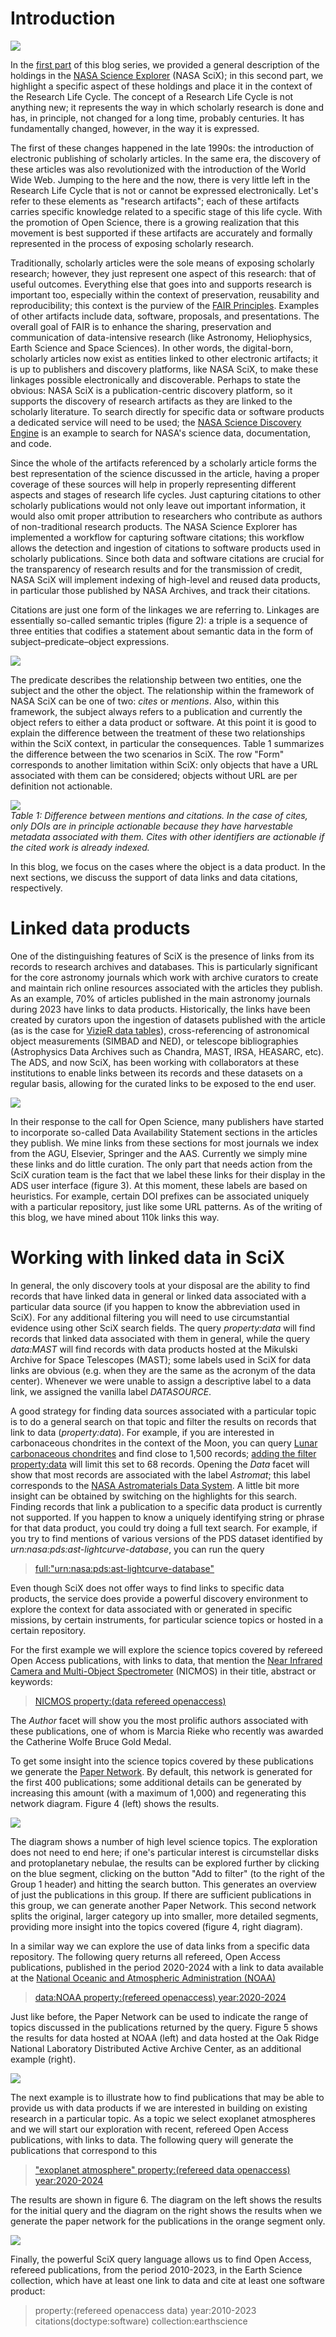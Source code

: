 # Introduction

<div class="text-center">
    <img class="img-thumbnail" src="{{ site.baseurl }}/blog/images/data_linking_II_f1.png" />
<br>
</div>

In the [first part](https://scixplorer.org/scixblog/data-linking-I) of this blog series, we provided a general description of the holdings in the [NASA Science Explorer](https://scixplorer.org/) (NASA SciX); in this second part, we highlight a specific aspect of these holdings and place it in the context of the Research Life Cycle. The concept of a Research Life Cycle is not anything new; it represents the way in which scholarly research is done and has, in principle, not changed for a long time, probably centuries. It has fundamentally changed, however, in the way it is expressed. 

The first of these changes happened in the late 1990s: the introduction of electronic publishing of scholarly articles. In the same era, the discovery of these articles was also revolutionized with the introduction of the World Wide Web. Jumping to the here and the now, there is very little left in the Research Life Cycle that is not or cannot be expressed electronically. Let's refer to these elements as "research artifacts"; each of these artifacts carries specific knowledge related to a specific stage of this life cycle. With the promotion of Open Science, there is a growing realization that this movement is best supported if these artifacts are accurately and formally represented in the process of exposing scholarly research. 

Traditionally, scholarly articles were the sole means of exposing scholarly research; however, they just represent one aspect of this research: that of useful outcomes. Everything else that goes into and supports research is important too, especially within the context of preservation, reusability and reproducibility; this context is the purview of the [FAIR Principles](https://www.go-fair.org/fair-principles/). Examples of other artifacts include data, software, proposals, and presentations. The overall goal of FAIR is to enhance the sharing, preservation and communication of data-intensive research (like Astronomy, Heliophysics, Earth Science and Space Sciences). In other words, the digital-born, scholarly articles now exist as entities linked to other electronic artifacts; it is up to publishers and discovery platforms, like NASA SciX, to make these linkages possible electronically and discoverable. Perhaps to state the obvious: NASA SciX is a publication-centric discovery platform, so it supports the discovery of research artifacts as they are linked to the scholarly literature. To search directly for specific data or software products a dedicated service will need to be used; the [NASA Science Discovery Engine](https://sciencediscoveryengine.nasa.gov/) is an example to search for NASA's science data, documentation, and code. 

Since the whole of the artifacts referenced by a scholarly article forms the best representation of the science discussed in the article, having a proper coverage of these sources will help in properly representing different aspects and stages of research life cycles. Just capturing citations to other scholarly publications would not only leave out important information, it would also omit proper attribution to researchers who contribute as authors of non-traditional research products. The NASA Science Explorer has implemented a workflow for capturing software citations; this workflow allows the detection and ingestion of citations to software products used in scholarly publications. Since both data and software citations are crucial for the transparency of research results and for the transmission of credit, NASA SciX will implement indexing of high-level and reused data products, in particular those published by NASA Archives, and track their citations.

Citations are just one form of the linkages we are referring to. Linkages are essentially so-called semantic triples (figure 2): a triple is a sequence of three entities that codifies a statement about semantic data in the form of subject–predicate–object expressions.

<div class="text-center">
    <img class="img-thumbnail" src="{{ site.baseurl }}/blog/images/data_linking_II_f2.png" />
<br>
</div>

The predicate describes the relationship between two entities, one the subject and the other the object. The relationship within the framework of NASA SciX can be one of two: *cites* or *mentions*. Also, within this framework, the subject always refers to a publication and currently the object refers to either a data product or software. At this point it is good to explain the difference between the treatment of these two relationships within the SciX context, in particular the consequences. Table 1 summarizes the difference between the two scenarios in SciX. The row "Form" corresponds to another limitation within SciX: only objects that have a URL associated with them can be considered; objects without URL are per definition not actionable.

<div class="text-center">
    <img class="img-thumbnail" src="{{ site.baseurl }}/blog/images/data_linking_II_t1.png" />
<br>
<em>Table 1: Difference between mentions and citations. In the case of cites, only DOIs are in principle actionable because they have harvestable metadata associated with them. Cites with other identifiers are actionable if the cited work is already indexed.
</em>
</div>


In this blog, we focus on the cases where the object is a data product. In the next sections, we discuss the support of data links and data citations, respectively.

# Linked data products

One of the distinguishing features of SciX is the presence of links from its records to research archives and databases. This is particularly significant for the core astronomy journals which work with archive curators to create and maintain rich online resources associated with the articles they publish. As an example, 70% of articles published in the main astronomy journals during 2023 have links to data products. Historically, the links have been created by curators upon the ingestion of datasets published with the article (as is the case for [VizieR data tables](https://scixplorer.org/search?q=bibstem%3AyCat&sort=score+desc%2Cdate+desc&p=1)), cross-referencing of astronomical object measurements (SIMBAD and NED), or telescope bibliographies (Astrophysics Data Archives such as Chandra, MAST, IRSA, HEASARC, etc). The ADS, and now SciX, has been working with collaborators at these institutions to enable links between its records and these datasets on a regular basis, allowing for the curated links to be exposed to the end user.

<div class="text-center">
    <img class="img-thumbnail" src="{{ site.baseurl }}/blog/images/data_linking_II_f3.png" />
<br>
</div>

In their response to the call for Open Science, many publishers have started to incorporate so-called Data Availability Statement sections in the articles they publish. We mine links from these sections for most journals we index from the AGU, Elsevier, Springer and the AAS. Currently we simply mine these links and do little curation. The only part that needs action from the SciX curation team is the fact that we label these links for their display in the ADS user interface (figure 3). At this moment, these labels are based on heuristics. For example, certain DOI prefixes can be associated uniquely with a particular repository, just like some URL patterns. As of the writing of this blog, we have mined about 110k links this way.

# Working with linked data in SciX

In general, the only discovery tools at your disposal are the ability to find records that have linked data in general or linked data associated with a particular data source (if you happen to know the abbreviation used in SciX). For any additional filtering you will need to use circumstantial evidence using other SciX search fields. The query *property:data* will find records that linked data associated with them in general, while the query *data:MAST* will find records with data products hosted at the Mikulski Archive for Space Telescopes (MAST); some labels used in SciX for data links are obvious (e.g. when they are the same as the acronym of the data center). Whenever we were unable to assign a descriptive label to a data link, we assigned the vanilla label *DATASOURCE*.

A good strategy for finding data sources associated with a particular topic is to do a general search on that topic and filter the results on records that link to data (*property:data*). For example, if you are interested in carbonaceous chondrites in the context of the Moon, you can query [Lunar carbonaceous chondrites](https://scixplorer.org/search?q=Lunar+carbonaceous+chondrites&sort=score+desc%2Cdate+desc&p=1) and find close to 1,500 records; [adding the filter property:data](https://scixplorer.org/search?q=Lunar+carbonaceous+chondrites+property%3Adata&sort=score+desc%2Cdate+desc&p=1&n=10) will limit this set to 68 records. Opening the *Data* facet will show that most records are associated with the label *Astromat*; this label corresponds to the [NASA Astromaterials Data System](https://www.astromat.org/). A little bit more insight can be obtained by switching on the highlights for this search. Finding records that link a publication to a specific data product is currently not supported. If you happen to know a uniquely identifying string or phrase for that data product, you could try doing a full text search. For example, if you try to find mentions of various versions of the PDS dataset identified by *urn:nasa:pds:ast-lightcurve-database*, you can run the query

> [full:"urn:nasa:pds:ast-lightcurve-database"](https://scixplorer.org/search?q=full%3A%22urn%3Anasa%3Apds%3Aast-lightcurve-database%22&sort=score+desc%2Cdate+desc&p=1&n=10)

Even though SciX does not offer ways to find links to specific data products, the service does provide a powerful discovery environment to explore the context for data associated with or generated in specific missions, by certain instruments, for particular science topics or hosted in a certain repository. 

For the first example we will explore the science topics covered by refereed Open Access publications, with links to data, that mention the [Near Infrared Camera and Multi-Object Spectrometer](https://www.stsci.edu/hst/instrumentation/legacy/nicmos) (NICMOS) in their title, abstract or keywords:

> [NICMOS property:(data refereed openaccess)](https://scixplorer.org/search?q=NICMOS+property%3A(data+refereed+openaccess)+&sort=score+desc%2Cdate+desc&p=1)

The *Author* facet will show you the most prolific authors associated with these publications, one of whom is Marcia Rieke who recently was awarded the Catherine Wolfe Bruce Gold Medal. 

To get some insight into the science topics covered by these publications we generate the [Paper Network](https://scixplorer.org/search/paper_network?q=NICMOS+property%3A%28data+refereed+openaccess%29+&sort=score+desc%2Cdate+desc&p=1). By default, this network is generated for the first 400 publications; some additional details can be generated by increasing this amount (with a maximum of 1,000) and regenerating this network diagram. Figure 4 (left) shows the results.

<div class="text-center">
    <img class="img-thumbnail" src="{{ site.baseurl }}/blog/images/data_linking_II_f4.png" />
<br>
</div>

The diagram shows a number of high level science topics. The exploration does not need to end here; if one's particular interest is circumstellar disks and protoplanetary nebulae, the results can be explored further by clicking on the blue segment, clicking on the button "Add to filter" (to the right of the Group 1 header) and hitting the search button. This generates an overview of just the publications in this group. If there are sufficient publications in this group, we can generate another Paper Network. This second network splits the original, larger category up into smaller, more detailed segments, providing more insight into the topics covered (figure 4, right diagram).

In a similar way we can explore the use of data links from a specific data repository. The following query returns all refereed, Open Access publications, published in the period 2020-2024 with a link to data available at the [National Oceanic and Atmospheric Administration (NOAA)](https://www.noaa.gov/)

> [data:NOAA property:(refereed openaccess) year:2020-2024
> ](https://scixplorer.org/search?q=data%3ANOAA+property%3A(refereed+openaccess)+year%3A2020-2024&sort=score+desc%2Cdate+desc&p=1)

Just like before, the Paper Network can be used to indicate the range of topics discussed in the publications returned by the query. Figure 5 shows the results for data hosted at NOAA (left) and data hosted at the Oak Ridge National Laboratory Distributed Active Archive Center, as an additional example (right).

<div class="text-center">
    <img class="img-thumbnail" src="{{ site.baseurl }}/blog/images/data_linking_II_f5.png" />
<br>
</div>

The next example is to illustrate how to find publications that may be able to provide us with data products if we are interested in building on existing research in a particular topic. As a topic we select exoplanet atmospheres and we will start our exploration with recent, refereed Open Access publications, with links to data. The following query will generate the publications that correspond to this

> ["exoplanet atmosphere" property:(refereed data openaccess) year:2020-2024](https://scixplorer.org/search?q=%22exoplanet+atmosphere%22+property%3A(refereed+data+openaccess)+year%3A2020-2024&sort=score+desc%2Cdate+desc&fq_selection=(docs(cb91d308eb354bbc3a9b0b62b92b79c5))&p=1&fq=%7B%21type%3Daqp+v%3D%24fq_selection%7D)

The results are shown in figure 6. The diagram on the left shows the results for the initial query and the diagram on the right shows the results when we generate the paper network for the publications in the orange segment only.

<div class="text-center">
    <img class="img-thumbnail" src="{{ site.baseurl }}/blog/images/data_linking_II_f6.png" />
<br>
</div>

Finally, the powerful SciX query language allows us to find Open Access, refereed publications, from the period 2010-2023, in the Earth Science collection, which have at least one link to data and cite at least one software product:

> property:(refereed openaccess data) year:2010-2023 citations(doctype:software) collection:earthscience

